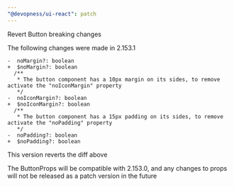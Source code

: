```yaml
---
"@devopness/ui-react": patch
---
```


Revert Button breaking changes

The following changes were made in 2.153.1

```
-  noMargin?: boolean
+  $noMargin?: boolean
  /**
   * The button component has a 10px margin on its sides, to remove activate the "noIconMargin" property
   */
-  noIconMargin?: boolean
+  $noIconMargin?: boolean
  /**
   * The button component has a 15px padding on its sides, to remove activate the "noPadding" property
   */
-  noPadding?: boolean
+  $noPadding?: boolean
```

This version reverts the diff above

The ButtonProps will be compatible with 2.153.0, and any changes to props will not be released as a patch version in the future

